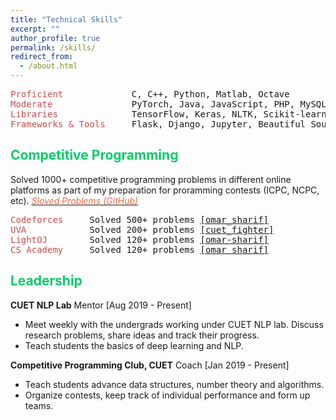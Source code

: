```yaml
---
title: "Technical Skills"
excerpt: ""
author_profile: true
permalink: /skills/
redirect_from: 
  - /about.html
---
```


<pre>
<span style="color:rgb(201, 76, 76)">Proficient</span>             C, C++, Python, Matlab, Octave 
<span style="color:rgb(201, 76, 76)">Moderate</span>               PyTorch, Java, JavaScript, PHP, MySQL
<span style="color:rgb(201, 76, 76)">Libraries</span>              TensorFlow, Keras, NLTK, Scikit-learn, Gensim, Pandas 
<span style="color:rgb(201, 76, 76)">Frameworks & Tools</span>     Flask, Django, Jupyter, Beautiful Soup, Git, Latex,   
</pre>

## <font color="#00cc66"> Competitive Programming </font>

Solved 1000+ competitive programming problems in different online platforms as part of my preparation for proramming contests (ICPC, NCPC, etc). [*<font color="#ff6633"> Sloved Problems (GitHub)</font>*](https://github.com/omar-sharif03/Competitive-Programming)
<!-- 
<span style="color:rgb(201, 76, 76)">Codeforces</span>     Solved 500+ problems <a href="https://codeforces.com/profile/omar_sharif"><font color="#ff6633">[omar_sharif]</font></a> 
<span style="color:rgb(201, 76, 76)">UVA</span>            Solved 200+ problems <a href="https://uhunt.onlinejudge.org/id/479040"><font color="#ff6633">[cuet_fighter]</font></a>  
<span style="color:rgb(201, 76, 76)">LightOJ</span>        Solved 120+ problems <a href="https://lightoj.com/user/omar-sharif119"><font color="#ff6633">[omar-sharif]</font></a> 
<span style="color:rgb(201, 76, 76)">CS Academy</span>     Solved 120+ problems <a href="https://csacademy.com/user/omar_sharif"><font color="#ff6633">[omar_sharif]</font></a>  -->
<pre>
<span style="color:rgb(201, 76, 76)">Codeforces</span>     Solved 500+ problems <a href="https://codeforces.com/profile/omar_sharif"><font>[omar_sharif]</font></a> 
<span style="color:rgb(201, 76, 76)">UVA</span>            Solved 200+ problems <a href="https://uhunt.onlinejudge.org/id/479040"><font>[cuet_fighter]</font></a>  
<span style="color:rgb(201, 76, 76)">LightOJ</span>        Solved 120+ problems <a href="https://lightoj.com/user/omar-sharif119"><font>[omar-sharif]</font></a> 
<span style="color:rgb(201, 76, 76)">CS Academy</span>     Solved 120+ problems <a href="https://csacademy.com/user/omar_sharif"><font>[omar_sharif]</font></a>  
</pre>

## <font color="#00cc66"> Leadership </font>

**CUET NLP Lab**
Mentor [Aug 2019 - Present] 
  * Meet weekly with the undergrads working under CUET NLP lab. Discuss research problems, share ideas and track their progress.
  * Teach students the basics of deep learning and NLP.

**Competitive Programming Club, CUET**
Coach [Jan 2019 - Present] 
  * Teach students advance data structures, number theory and algorithms.
  * Organize contests, keep track of individual performance and form up teams. 

